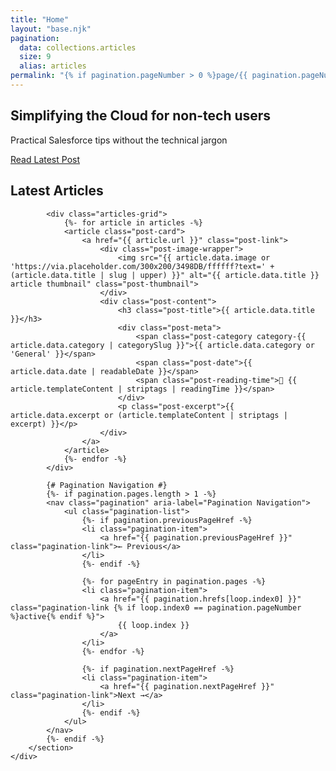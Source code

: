 ```yaml
---
title: "Home"
layout: "base.njk"
pagination:
  data: collections.articles
  size: 9
  alias: articles
permalink: "{% if pagination.pageNumber > 0 %}page/{{ pagination.pageNumber + 1 }}/{% endif %}index.html"
---
```


<section class="hero">
    <div class="container">
        <div class="hero-content">
            <h1>Simplifying the Cloud for non-tech users</h1>
            <p>Practical Salesforce tips without the technical jargon</p>
            <a href="{{ collections.articles[0].url }}" class="cta-button">Read Latest Post</a>
        </div>
    </div>
</section>

<div class="container">
    <div class="main-content">
        <section class="posts-section">
            <h2>Latest Articles</h2>
            
            <div class="articles-grid">
                {%- for article in articles -%}
                <article class="post-card">
                    <a href="{{ article.url }}" class="post-link">
                        <div class="post-image-wrapper">
                            <img src="{{ article.data.image or 'https://via.placeholder.com/300x200/3498DB/ffffff?text=' + (article.data.title | slug | upper) }}" alt="{{ article.data.title }} article thumbnail" class="post-thumbnail">
                        </div>
                        <div class="post-content">
                            <h3 class="post-title">{{ article.data.title }}</h3>
                            <div class="post-meta">
                                <span class="post-category category-{{ article.data.category | categorySlug }}">{{ article.data.category or 'General' }}</span>
                                <span class="post-date">{{ article.data.date | readableDate }}</span>
                                <span class="post-reading-time">📖 {{ article.templateContent | striptags | readingTime }}</span>
                            </div>
                            <p class="post-excerpt">{{ article.data.excerpt or (article.templateContent | striptags | excerpt) }}</p>
                        </div>
                    </a>
                </article>
                {%- endfor -%}
            </div>

            {# Pagination Navigation #}
            {%- if pagination.pages.length > 1 -%}
            <nav class="pagination" aria-label="Pagination Navigation">
                <ul class="pagination-list">
                    {%- if pagination.previousPageHref -%}
                    <li class="pagination-item">
                        <a href="{{ pagination.previousPageHref }}" class="pagination-link">← Previous</a>
                    </li>
                    {%- endif -%}
                    
                    {%- for pageEntry in pagination.pages -%}
                    <li class="pagination-item">
                        <a href="{{ pagination.hrefs[loop.index0] }}" class="pagination-link {% if loop.index0 == pagination.pageNumber %}active{% endif %}">
                            {{ loop.index }}
                        </a>
                    </li>
                    {%- endfor -%}
                    
                    {%- if pagination.nextPageHref -%}
                    <li class="pagination-item">
                        <a href="{{ pagination.nextPageHref }}" class="pagination-link">Next →</a>
                    </li>
                    {%- endif -%}
                </ul>
            </nav>
            {%- endif -%}
        </section>
    </div>
</div>